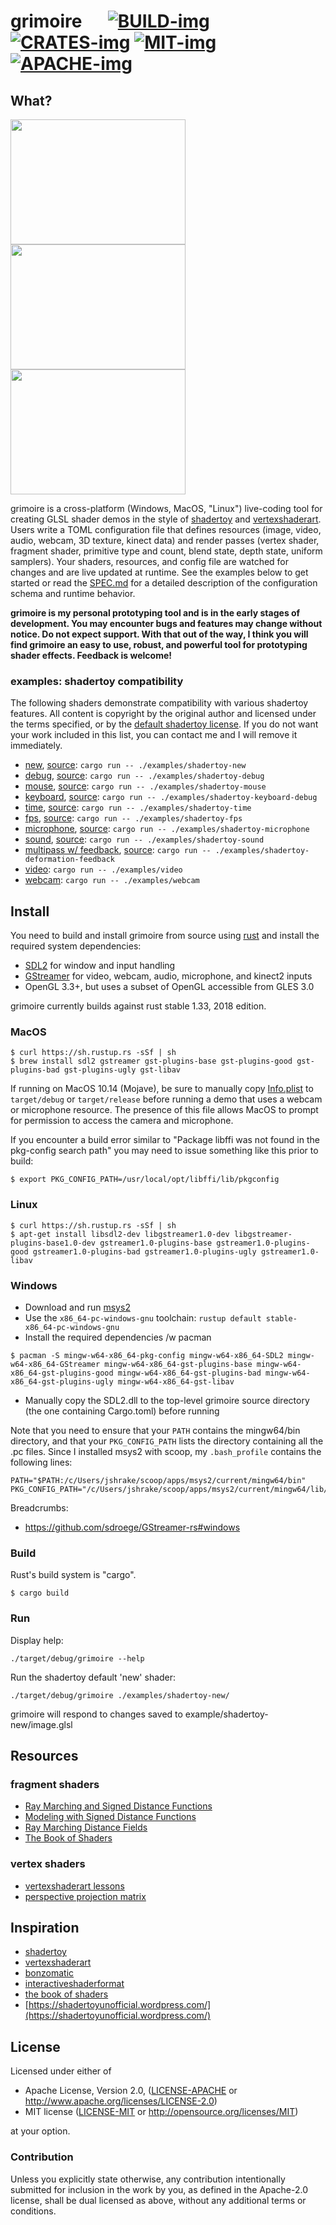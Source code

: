 # grimoire &emsp; [![BUILD-img]][BUILD-link] [![CRATES-img]][CRATES-link] [![MIT-img]][MIT-link] [![APACHE-img]][APACHE-link]

[BUILD-img]: https://travis-ci.org/jshrake/grimoire.svg?branch=master
[BUILD-link]: https://travis-ci.org/jshrake/grimoire
[CRATES-img]: https://img.shields.io/crates/v/grimoire.svg
[CRATES-link]: https://crates.io/crates/grimoire
[MIT-img]: http://img.shields.io/badge/license-MIT-blue.svg
[MIT-link]: https://github.com/jshrake/grimoire/blob/master/LICENSE-MIT
[APACHE-img]: https://img.shields.io/badge/License-Apache%202.0-blue.svg
[APACHE-link]: https://github.com/jshrake/grimoire/blob/master/LICENSE-APACHE

## What?

<a href="https://github.com/jshrake/grimoire-examples/blob/master/volume.glsl"><img src="https://thumbs.gfycat.com/CriminalEnergeticBird-size_restricted.gif" width="280" height="200" /></a> <a href="https://github.com/jshrake/grimoire-examples/blob/master/kinect2-raymarch.glsl"><img src="https://thumbs.gfycat.com/LikableJoyfulAsianelephant-size_restricted.gif" width="280" height="200" /></a> <a href="https://github.com/jshrake/grimoire/blob/master/examples/scene-0001.glsl"><img src="https://thumbs.gfycat.com/OffensiveEnragedGemsbok-size_restricted.gif" width="280" height="200" /></a>

grimoire is a cross-platform (Windows, MacOS, "Linux") live-coding tool for creating GLSL shader demos in the style of [shadertoy](https://www.shadertoy.com/) and [vertexshaderart](https://www.vertexshaderart.com). Users write a TOML configuration file that defines resources (image, video, audio, webcam, 3D texture, kinect data) and render passes (vertex shader, fragment shader, primitive type and count, blend state, depth state, uniform samplers). Your shaders, resources, and config file are watched for changes and are live updated at runtime. See the examples below to get started or read the [SPEC.md](./SPEC.md) for a detailed description of the configuration schema and runtime behavior.

**grimoire is my personal prototyping tool and is in the early stages of development. You may encounter bugs and features may change without notice. Do not expect support. With that out of the way, I think you will find grimoire an easy to use, robust, and powerful tool for prototyping shader effects. Feedback is welcome!**

### examples: shadertoy compatibility

The following shaders demonstrate compatibility with various shadertoy features. All content is copyright by the original author and licensed under the terms specified, or by the [default shadertoy license](https://www.shadertoy.com/terms). If you do not want your work included in this list, you can contact me and I will remove it immediately.

- [new](./examples/shadertoy-new/), [source](https://www.shadertoy.com/new): `cargo run -- ./examples/shadertoy-new`
- [debug](./examples/shadertoy-debug/), [source](https://www.shadertoy.com/view/llySRh): `cargo run -- ./examples/shadertoy-debug`
- [mouse](./examples/shadertoy-mouse/), [source](https://www.shadertoy.com/view/Mss3zH): `cargo run -- ./examples/shadertoy-mouse`
- [keyboard](./examples/shadertoy-keyboard-debug/), [source](https://www.shadertoy.com/view/4dGyDm): `cargo run -- ./examples/shadertoy-keyboard-debug`
- [time](./examples/shadertoy-time/), [source](https://www.shadertoy.com/view/lsXGz8): `cargo run -- ./examples/shadertoy-time`
- [fps](./examples/shadertoy-fps/), [source](https://www.shadertoy.com/view/lsKGWV): `cargo run -- ./examples/shadertoy-fps`
- [microphone](./examples/shadertoy-microphone/), [source](https://www.shadertoy.com/view/llSGDh): `cargo run -- ./examples/shadertoy-microphone`
- [sound](./examples/shadertoy-sound/), [source](https://www.shadertoy.com/view/Xds3Rr): `cargo run -- ./examples/shadertoy-sound`
- [multipass w/ feedback](./examples/shadertoy-deformation-feedback), [source](https://www.shadertoy.com/view/Xdd3DB): `cargo run -- ./examples/shadertoy-deformation-feedback`
- [video](./examples/video/): `cargo run -- ./examples/video`
- [webcam](./examples/webcam/): `cargo run -- ./examples/webcam`

## Install

You need to build and install grimoire from source using [rust](https://www.rust-lang.org/en-US/install.html) and install the required system dependencies:

- [SDL2](https://wiki.libsdl.org/Installation) for window and input handling
- [GStreamer](https://GStreamer.freedesktop.org/documentation/installing/index.html) for video, webcam, audio, microphone, and kinect2 inputs
- OpenGL 3.3+, but uses a subset of OpenGL accessible from GLES 3.0

grimoire currently builds against rust stable 1.33, 2018 edition.

### MacOS

```console
$ curl https://sh.rustup.rs -sSf | sh
$ brew install sdl2 gstreamer gst-plugins-base gst-plugins-good gst-plugins-bad gst-plugins-ugly gst-libav
```

If running on MacOS 10.14 (Mojave), be sure to manually copy [Info.plist](./Info.plist) to `target/debug` or `target/release` before running a demo that uses a webcam or microphone resource. The presence of this file allows MacOS to prompt for permission to access the camera and microphone.  

If you encounter a build error similar to "Package libffi was not found in the pkg-config search path" you may need to issue something like this prior to build:

```console
$ export PKG_CONFIG_PATH=/usr/local/opt/libffi/lib/pkgconfig
```

### Linux

```console
$ curl https://sh.rustup.rs -sSf | sh
$ apt-get install libsdl2-dev libgstreamer1.0-dev libgstreamer-plugins-base1.0-dev gstreamer1.0-plugins-base gstreamer1.0-plugins-good gstreamer1.0-plugins-bad gstreamer1.0-plugins-ugly gstreamer1.0-libav
```

### Windows

- Download and run [msys2](https://www.msys2.org/)
- Use the `x86_64-pc-windows-gnu` toolchain: `rustup default stable-x86_64-pc-windows-gnu`
- Install the required dependencies /w pacman

```console
$ pacman -S mingw-w64-x86_64-pkg-config mingw-w64-x86_64-SDL2 mingw-w64-x86_64-GStreamer mingw-w64-x86_64-gst-plugins-base mingw-w64-x86_64-gst-plugins-good mingw-w64-x86_64-gst-plugins-bad mingw-w64-x86_64-gst-plugins-ugly mingw-w64-x86_64-gst-libav
```
- Manually copy the SDL2.dll to the top-level grimoire source directory (the one containing Cargo.toml) before running

Note that you need to ensure that your `PATH` contains the mingw64/bin directory, and that your `PKG_CONFIG_PATH` lists the directory containing all the .pc files. Since I installed msys2 with scoop, my `.bash_profile` contains the following lines:

```
PATH="$PATH:/c/Users/jshrake/scoop/apps/msys2/current/mingw64/bin"
PKG_CONFIG_PATH="/c/Users/jshrake/scoop/apps/msys2/current/mingw64/lib/pkgconfig"
```

Breadcrumbs:
- https://github.com/sdroege/GStreamer-rs#windows

### Build
Rust's build system is "cargo".

```console
$ cargo build
```

### Run
Display help:

```console
./target/debug/grimoire --help
```  

Run the shadertoy default 'new' shader:

```console
./target/debug/grimoire ./examples/shadertoy-new/
```  
grimoire will respond to changes saved to example/shadertoy-new/image.glsl

## Resources

### fragment shaders
- [Ray Marching and Signed Distance Functions](http://jamie-wong.com/2016/07/15/ray-marching-signed-distance-functions/)
- [Modeling with Signed Distance Functions](http://iquilezles.org/www/articles/distfunctions/distfunctions.htm)
- [Ray Marching Distance Fields](http://9bitscience.blogspot.com/2013/07/raymarching-distance-fields_14.html)
- [The Book of Shaders](https://thebookofshaders.com/)

### vertex shaders
- [vertexshaderart lessons](https://www.youtube.com/watch?v=mOEbXQWtP3M&list=PLC80qbPkXBmw3IR6JVvh7jyKogIo5Bi-d)
- [perspective projection matrix](http://www.songho.ca/opengl/gl_projectionmatrix.html)

## Inspiration

- [shadertoy](https://www.shadertoy.com)
- [vertexshaderart](https://www.vertexshaderart.com)
- [bonzomatic](https://github.com/Gargaj/Bonzomatic)
- [interactiveshaderformat](https://www.interactiveshaderformat.com/)
- [the book of shaders](https://thebookofshaders.com/)
- [https://shadertoyunofficial.wordpress.com/](https://shadertoyunofficial.wordpress.com/)

## License

Licensed under either of

 * Apache License, Version 2.0, ([LICENSE-APACHE](LICENSE-APACHE) or http://www.apache.org/licenses/LICENSE-2.0)
 * MIT license ([LICENSE-MIT](LICENSE-MIT) or http://opensource.org/licenses/MIT)

at your option.

### Contribution

Unless you explicitly state otherwise, any contribution intentionally submitted
for inclusion in the work by you, as defined in the Apache-2.0 license, shall be dual licensed as above, without any additional terms or conditions.
